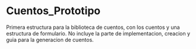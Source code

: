 # Cuentos_Prototipo
Primera estructura para la biblioteca de cuentos, con los cuentos y una estructura de formulario. No incluye la parte de implementacion, creacion y guia para la generacion de cuentos. 
